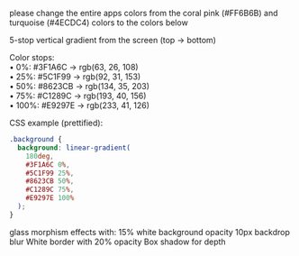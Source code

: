 please change the entire apps colors from the coral pink (#FF6B6B) and turquoise (#4ECDC4) colors to the colors below


5-stop vertical gradient from the screen (top → bottom)

Color stops:  
• 0%: #3F1A6C → rgb(63, 26, 108)  
• 25%: #5C1F99 → rgb(92, 31, 153)  
• 50%: #8623CB → rgb(134, 35, 203)  
• 75%: #C1289C → rgb(193, 40, 156)  
• 100%: #E9297E → rgb(233, 41, 126)

CSS example (prettified):

```css
.background {
  background: linear-gradient(
    180deg,
    #3F1A6C 0%,
    #5C1F99 25%,
    #8623CB 50%,
    #C1289C 75%,
    #E9297E 100%
  );
}
```

glass morphism effects with:
15% white background opacity
10px backdrop blur
White border with 20% opacity
Box shadow for depth